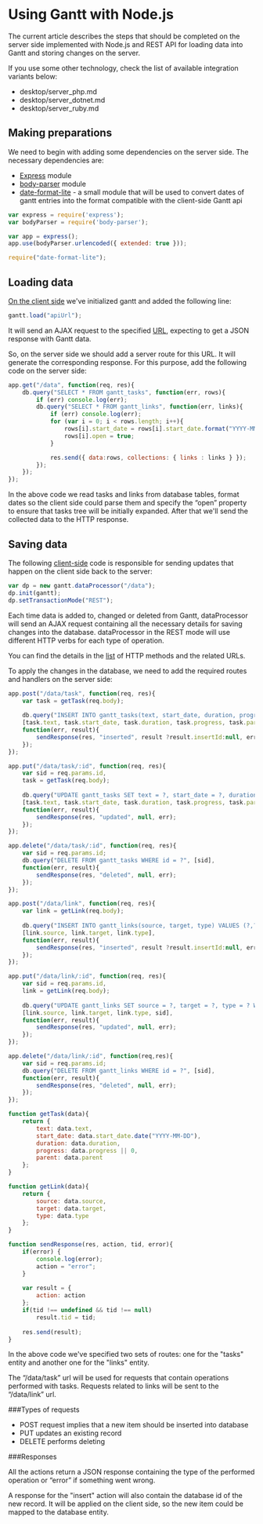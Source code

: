 Using Gantt with Node.js 
==============================

The current article describes the steps that should be completed on the server side implemented with Node.js and REST API
for loading data into Gantt and storing changes on the server. 

If you use some other technology, check the list of available integration variants below:

- desktop/server_php.md
- desktop/server_dotnet.md
- desktop/server_ruby.md

Making preparations
---------------------

We need to begin with adding some dependencies on the server side.
The necessary dependencies are:

- [Express](http://expressjs.com/) module
- [body-parser](https://www.npmjs.com/package/body-parser) module
- [date-format-lite](https://www.npmjs.com/package/date-format-lite) - a small module that will be used to convert dates of gantt entries into the format compatible with the client-side Gantt api

~~~js
var express = require('express');
var bodyParser = require('body-parser');

var app = express();
app.use(bodyParser.urlencoded({ extended: true }));

require("date-format-lite");
~~~

Loading data
--------------

[On the client side](desktop/server_side.md#technique) we've initialized gantt and added the following line:

~~~js
gantt.load("apiUrl");
~~~

It will send an AJAX request to the specified [URL](desktop/server_side.md#requestresponsedetails), expecting to get a JSON response with Gantt data. 

So, on the server side we should add a server route for this URL. It will generate the corresponding response.
For this purpose, add the following code on the server side:

~~~js
app.get("/data", function(req, res){
    db.query("SELECT * FROM gantt_tasks", function(err, rows){
        if (err) console.log(err);
        db.query("SELECT * FROM gantt_links", function(err, links){
            if (err) console.log(err);
            for (var i = 0; i < rows.length; i++){
                rows[i].start_date = rows[i].start_date.format("YYYY-MM-DD");
                rows[i].open = true;
            }

            res.send({ data:rows, collections: { links : links } });
        });
    });
});
~~~

In the above code we read tasks and links from database tables, format dates so the client side could parse them and specify the “open”
property to ensure that tasks tree will be initially expanded. After that we'll send the collected data to the HTTP response.

Saving data
-------------

The following [client-side](desktop/server_side.md#technique) code is responsible for sending updates that happen on the client side back to the server:

~~~js
var dp = new gantt.dataProcessor("/data");
dp.init(gantt);
dp.setTransactionMode("REST");
~~~

Each time data is added to, changed or deleted from Gantt, dataProcessor will send an AJAX request containing all the necessary details for saving changes into the database.
dataProcessor in the REST mode will use different HTTP verbs for each type of operation. 

You can find the details in the [list](desktop/server_side.md#requestresponsedetails) of HTTP methods and the related URLs.

To apply the changes in the database, we need to add the required routes and handlers on the server side:

~~~js
app.post("/data/task", function(req, res){
	var task = getTask(req.body);
	
	db.query("INSERT INTO gantt_tasks(text, start_date, duration, progress, parent) VALUES (?,?,?,?,?)",
    [task.text, task.start_date, task.duration, task.progress, task.parent],
    function(err, result){
    	sendResponse(res, "inserted", result ?result.insertId:null, err);
    });
});

app.put("/data/task/:id", function(req, res){
	var sid = req.params.id,
	task = getTask(req.body);
		
	db.query("UPDATE gantt_tasks SET text = ?, start_date = ?, duration = ?, progress = ?, parent = ? WHERE id = ?",
    [task.text, task.start_date, task.duration, task.progress, task.parent, sid],
    function(err, result){
		sendResponse(res, "updated", null, err);
	});
});

app.delete("/data/task/:id", function(req, res){
	var sid = req.params.id;
	db.query("DELETE FROM gantt_tasks WHERE id = ?", [sid], 
    function(err, result){
    	sendResponse(res, "deleted", null, err);
    });
});

app.post("/data/link", function(req, res){
	var link = getLink(req.body);
		
	db.query("INSERT INTO gantt_links(source, target, type) VALUES (?,?,?)",
    [link.source, link.target, link.type],
    function(err, result){
    	sendResponse(res, "inserted", result ?result.insertId:null, err);
    });
});

app.put("/data/link/:id", function(req, res){
	var sid = req.params.id,
	link = getLink(req.body);
		
	db.query("UPDATE gantt_links SET source = ?, target = ?, type = ? WHERE id = ?",
    [link.source, link.target, link.type, sid],
    function(err, result){
    	sendResponse(res, "updated", null, err);
    });
});

app.delete("/data/link/:id", function(req,res){
	var sid = req.params.id;
	db.query("DELETE FROM gantt_links WHERE id = ?", [sid], 
    function(err, result){
    	sendResponse(res, "deleted", null, err);
    });
});

function getTask(data){
	return {
		text: data.text,
		start_date: data.start_date.date("YYYY-MM-DD"),
		duration: data.duration,
		progress: data.progress || 0,
		parent: data.parent
	};
}

function getLink(data){
	return {
		source: data.source,
		target: data.target,
		type: data.type
	};
}

function sendResponse(res, action, tid, error){
	if(error) {
		console.log(error);
		action = "error";
	}
	
	var result = {
		action: action
	};
	if(tid !== undefined && tid !== null)
		result.tid = tid;
	
	res.send(result);
}
~~~

In the above code we've specified two sets of routes: one for the "tasks" entity and another one for the "links" entity.

The “/data/task” url will be used for requests that contain operations performed with tasks. Requests related to links will be sent to the “/data/link” url.

###Types of requests

- POST request implies that a new item should be inserted into database
- PUT updates an existing record
- DELETE performs deleting

###Responses

All the actions return a JSON response containing the type of the performed operation or “error” if something went wrong.

A response for the "insert" action will also contain the database id of the new record. It will be applied on the client side, so the new item could be mapped to the database entity.
